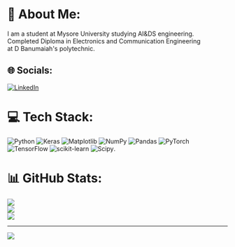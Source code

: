 # 💫 About Me:
I am a student at Mysore University studying AI&DS engineering.<br>Completed Diploma in Electronics and Communication Engineering<br>at D Banumaiah's polytechnic.


## 🌐 Socials:
[![LinkedIn](https://img.shields.io/badge/LinkedIn-%230077B5.svg?logo=linkedin&logoColor=white)](https://www.linkedin.com/in/vismay-murthy-20bb9a283/utm_source=share&utm_campaign=share_via&utm_content=profile&utm_medium=android_app) 

# 💻 Tech Stack:
![Python](https://img.shields.io/badge/python-3670A0?style=for-the-badge&logo=python&logoColor=ffdd54) ![Keras](https://img.shields.io/badge/Keras-%23D00000.svg?style=for-the-badge&logo=Keras&logoColor=white) ![Matplotlib](https://img.shields.io/badge/Matplotlib-%23ffffff.svg?style=for-the-badge&logo=Matplotlib&logoColor=black) ![NumPy](https://img.shields.io/badge/numpy-%23013243.svg?style=for-the-badge&logo=numpy&logoColor=white) ![Pandas](https://img.shields.io/badge/pandas-%23150458.svg?style=for-the-badge&logo=pandas&logoColor=white) ![PyTorch](https://img.shields.io/badge/PyTorch-%23EE4C2C.svg?style=for-the-badge&logo=PyTorch&logoColor=white) ![TensorFlow](https://img.shields.io/badge/TensorFlow-%23FF6F00.svg?style=for-the-badge&logo=TensorFlow&logoColor=white) ![scikit-learn](https://img.shields.io/badge/scikit--learn-%23F7931E.svg?style=for-the-badge&logo=scikit-learn&logoColor=white) ![Scipy](https://img.shields.io/badge/SciPy-%230C55A5.svg?style=for-the-badge&logo=scipy&logoColor=%white).
# 📊 GitHub Stats:
![](https://github-readme-stats.vercel.app/api?username=VismayMurthy&theme=github_dark&hide_border=false&include_all_commits=false&count_private=false)<br/>
![](https://github-readme-streak-stats.herokuapp.com/?user=VismayMurthy&theme=github_dark&hide_border=false)<br/>
![](https://github-readme-stats.vercel.app/api/top-langs/?username=VismayMurthy&theme=github_dark&hide_border=false&include_all_commits=false&count_private=false&layout=compact)

---
[![](https://visitcount.itsvg.in/api?id=VismayMurthy&icon=0&color=0)](https://visitcount.itsvg.in)

<!-- Proudly created with GPRM ( https://gprm.itsvg.in ) -->

